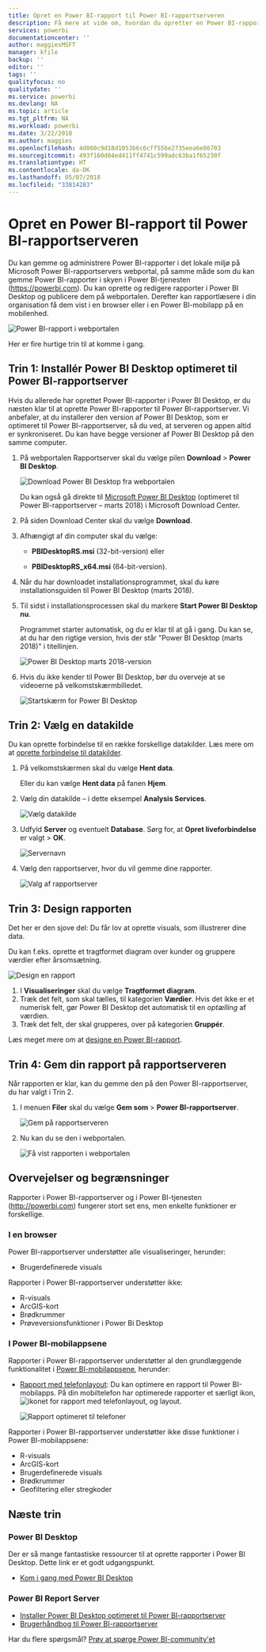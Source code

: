 ```yaml
---
title: Opret en Power BI-rapport til Power BI-rapportserveren
description: Få mere at vide om, hvordan du opretter en Power BI-rapport til Power BI-rapportserver med nogle få hurtige trin.
services: powerbi
documentationcenter: ''
author: maggiesMSFT
manager: kfile
backup: ''
editor: ''
tags: ''
qualityfocus: no
qualitydate: ''
ms.service: powerbi
ms.devlang: NA
ms.topic: article
ms.tgt_pltfrm: NA
ms.workload: powerbi
ms.date: 3/22/2018
ms.author: maggies
ms.openlocfilehash: 4d860c9d18d1053b6c6cff55be2735eea6e86703
ms.sourcegitcommit: 493f160d04ed411ff4741c599adc63ba1f65230f
ms.translationtype: HT
ms.contentlocale: da-DK
ms.lasthandoff: 05/07/2018
ms.locfileid: "33814283"
---
```

# <a name="create-a-power-bi-report-for-power-bi-report-server"></a>Opret en Power BI-rapport til Power BI-rapportserveren
Du kan gemme og administrere Power BI-rapporter i det lokale miljø på Microsoft Power BI-rapportservers webportal, på samme måde som du kan gemme Power BI-rapporter i skyen i Power BI-tjenesten (https://powerbi.com). Du kan oprette og redigere rapporter i Power BI Desktop og publicere dem på webportalen. Derefter kan rapportlæsere i din organisation få dem vist i en browser eller i en Power BI-mobilapp på en mobilenhed.

![Power BI-rapport i webportalen](media/quickstart-create-powerbi-report/report-server-powerbi-report.png)

Her er fire hurtige trin til at komme i gang.

## <a name="step-1-install-power-bi-desktop-optimized-for-power-bi-report-server"></a>Trin 1: Installér Power BI Desktop optimeret til Power BI-rapportserver

Hvis du allerede har oprettet Power BI-rapporter i Power BI Desktop, er du næsten klar til at oprette Power BI-rapporter til Power BI-rapportserver. Vi anbefaler, at du installerer den version af Power BI Desktop, som er optimeret til Power BI-rapportserver, så du ved, at serveren og appen altid er synkroniseret. Du kan have begge versioner af Power BI Desktop på den samme computer.

1. På webportalen Rapportserver skal du vælge pilen **Download** > **Power BI Desktop**.

    ![Download Power BI Desktop fra webportalen](media/quickstart-create-powerbi-report/report-server-download-web-portal.png)

    Du kan også gå direkte til [Microsoft Power BI Desktop](https://www.microsoft.com/download/details.aspx?id=56723) (optimeret til Power BI-rapportserver – marts 2018) i Microsoft Download Center.

2. På siden Download Center skal du vælge **Download**.

3. Afhængigt af din computer skal du vælge:

    - **PBIDesktopRS.msi** (32-bit-version) eller

    - **PBIDesktopRS_x64.msi** (64-bit-version).

4. Når du har downloadet installationsprogrammet, skal du køre installationsguiden til Power BI Desktop (marts 2018).

2. Til sidst i installationsprocessen skal du markere **Start Power BI Desktop nu**.
   
    Programmet starter automatisk, og du er klar til at gå i gang. Du kan se, at du har den rigtige version, hvis der står "Power BI Desktop (marts 2018)" i titellinjen.

    ![Power BI Desktop marts 2018-version](media/quickstart-create-powerbi-report/report-server-desktop-march-2018.png)

3. Hvis du ikke kender til Power BI Desktop, bør du overveje at se videoerne på velkomstskærmbilledet.
   
    ![Startskærm for Power BI Desktop](media/quickstart-create-powerbi-report/report-server-powerbi-desktop-start.png)

## <a name="step-2-select-a-data-source"></a>Trin 2: Vælg en datakilde
Du kan oprette forbindelse til en række forskellige datakilder. Læs mere om at [oprette forbindelse til datakilder](connect-data-sources.md).

1. På velkomstskærmen skal du vælge **Hent data**.
   
    Eller du kan vælge **Hent data** på fanen **Hjem**.
2. Vælg din datakilde – i dette eksempel **Analysis Services**.
   
    ![Vælg datakilde](media/quickstart-create-powerbi-report/report-server-get-data-ssas.png)
3. Udfyld **Server** og eventuelt **Database**. Sørg for, at **Opret liveforbindelse** er valgt > **OK**.
   
    ![Servernavn](media/quickstart-create-powerbi-report/report-server-ssas-server-name.png)
4. Vælg den rapportserver, hvor du vil gemme dine rapporter.
   
    ![Valg af rapportserver](media/quickstart-create-powerbi-report/report-server-select-server.png)

## <a name="step-3-design-your-report"></a>Trin 3: Design rapporten
Det her er den sjove del: Du får lov at oprette visuals, som illustrerer dine data.

Du kan f.eks. oprette et tragtformet diagram over kunder og gruppere værdier efter årsomsætning.

![Design en rapport](media/quickstart-create-powerbi-report/report-server-create-funnel.png)

1. I **Visualiseringer** skal du vælge **Tragtformet diagram**.
2. Træk det felt, som skal tælles, til kategorien **Værdier**. Hvis det ikke er et numerisk felt, gør Power BI Desktop det automatisk til en *optælling* af værdien.
3. Træk det felt, der skal grupperes, over på kategorien **Gruppér**.

Læs meget mere om at [designe en Power BI-rapport](../desktop-report-view.md).

## <a name="step-4-save-your-report-to-the-report-server"></a>Trin 4: Gem din rapport på rapportserveren
Når rapporten er klar, kan du gemme den på den Power BI-rapportserver, du har valgt i Trin 2.

1. I menuen **Filer** skal du vælge **Gem som** > **Power BI-rapportserver**.
   
    ![Gem på rapportserveren](media/quickstart-create-powerbi-report/report-server-save-as-powerbi-report-server.png)
2. Nu kan du se den i webportalen.
   
    ![Få vist rapporten i webportalen](media/quickstart-create-powerbi-report/report-server-powerbi-report.png)

## <a name="considerations-and-limitations"></a>Overvejelser og begrænsninger
Rapporter i Power BI-rapportserver og i Power BI-tjenesten (http://powerbi.com) fungerer stort set ens, men enkelte funktioner er forskellige.

### <a name="in-a-browser"></a>I en browser
Power BI-rapportserver understøtter alle visualiseringer, herunder:

* Brugerdefinerede visuals

Rapporter i Power BI-rapportserver understøtter ikke:

* R-visuals
* ArcGIS-kort
* Brødkrummer
* Prøveversionsfunktioner i Power Bi Desktop

### <a name="in-the-power-bi-mobile-apps"></a>I Power BI-mobilappsene
Rapporter i Power BI-rapportserver understøtter al den grundlæggende funktionalitet i [Power BI-mobilappsene](../mobile-apps-for-mobile-devices.md), herunder:

* [Rapport med telefonlayout](../desktop-create-phone-report.md): Du kan optimere en rapport til Power BI-mobilapps. På din mobiltelefon har optimerede rapporter et særligt ikon, ![ikonet for rapport med telefonlayout](media/quickstart-create-powerbi-report/power-bi-rs-mobile-optimized-icon.png), og layout.
  
    ![Rapport optimeret til telefoner](media/quickstart-create-powerbi-report/power-bi-rs-mobile-optimized-report.png)

Rapporter i Power BI-rapportserver understøtter ikke disse funktioner i Power BI-mobilappsene:

* R-visuals
* ArcGIS-kort
* Brugerdefinerede visuals
* Brødkrummer
* Geofiltering eller stregkoder

## <a name="next-steps"></a>Næste trin
### <a name="power-bi-desktop"></a>Power BI Desktop
Der er så mange fantastiske ressourcer til at oprette rapporter i Power BI Desktop. Dette link er et godt udgangspunkt.

* [Kom i gang med Power BI Desktop](../desktop-getting-started.md)

### <a name="power-bi-report-server"></a>Power BI Report Server
* [Installer Power BI Desktop optimeret til Power BI-rapportserver](install-powerbi-desktop.md)  
* [Brugerhåndbog til Power BI-rapportserver](user-handbook-overview.md)  

Har du flere spørgsmål? [Prøv at spørge Power BI-community'et](https://community.powerbi.com/)
